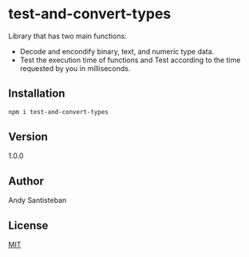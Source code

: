 # test-and-convert-types

Library that has two main functions:

- Decode and encondify binary, text, and numeric type data.
- Test the execution time of functions and Test according to the time requested by you in milliseconds.

## Installation

```bash
npm i test-and-convert-types
```

## Version

1.0.0

## Author

Andy Santisteban

## License

[MIT](https://choosealicense.com/licenses/mit/)
